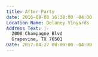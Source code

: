 ```yaml
---
title: After Party
date: 2016-08-08 16:30:00 -04:00
Location Name: Delaney Vinyards
Address Text: |-
  2000 Champagne Blvd
  Grapevine, TX 76501
Date: 2017-04-27 00:00:00 -04:00
---
```


